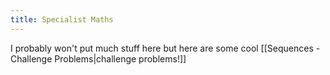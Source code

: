 ```yaml
---
title: Specialist Maths
---
```


I probably won't put much stuff here but here are some cool [[Sequences - Challenge Problems|challenge problems!]]